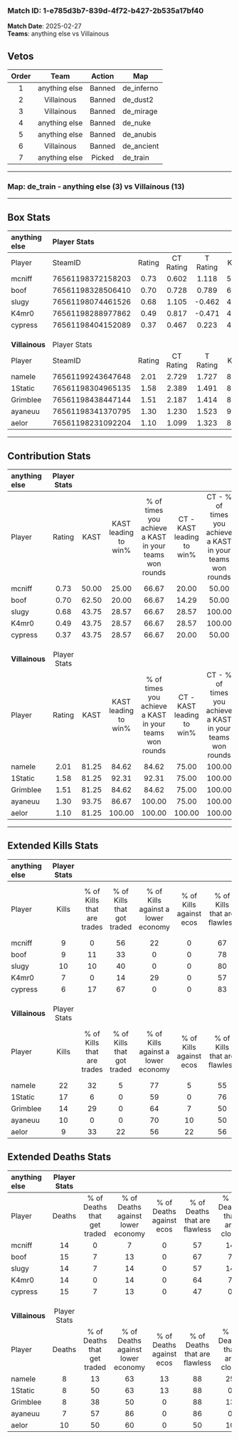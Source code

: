 ### Match ID: 1-e785d3b7-839d-4f72-b427-2b535a17bf40  
**Match Date**: 2025-02-27  
**Teams**: anything else vs Villainous  

## Vetos  

| Order | Team | Action | Map |
| :---: | :--: | :----: | --- |
| 1 | anything else | Banned | de_inferno |
| 2 | Villainous | Banned | de_dust2 |
| 3 | Villainous | Banned | de_mirage |
| 4 | anything else | Banned | de_nuke |
| 5 | anything else | Banned | de_anubis |
| 6 | Villainous | Banned | de_ancient |
| 7 | anything else | Picked | de_train |

---  

### **Map**: de_train - anything else (3) vs Villainous (13)  
---  

## Box Stats  

| **anything else** | Player Stats      |        |           |          |       |       |       |         |        |      |     |
| :- | :- | :-: | :-: | :-: | :-: | :-: | :-: | :-: | :-: | :-: | :-: |
| Player            | SteamID           | Rating | CT Rating | T Rating | KAST  |  ADR  | Kills | Assists | Deaths | K/D  | HS% |
| mcniff            | 76561198372158203 |  0.73  |   0.602   |  1.118   | 50.00 | 83.2  |   9   |    3    |   14   | 0.64 | 44  |
| boof              | 76561198328506410 |  0.70  |   0.728   |  0.789   | 62.50 | 58.1  |   9   |    1    |   15   | 0.60 | 33  |
| slugy             | 76561198074461526 |  0.68  |   1.105   |  -0.462  | 43.75 | 68.5  |  10   |    1    |   14   | 0.71 | 80  |
| K4mr0             | 76561198288977862 |  0.49  |   0.817   |  -0.471  | 43.75 | 60.7  |   7   |    1    |   14   | 0.50 | 57  |
| cypress           | 76561198404152089 |  0.37  |   0.467   |  0.223   | 43.75 | 48.4  |   6   |    2    |   15   | 0.40 | 66  |
|                   |                   |        |           |          |       |       |       |         |        |      |     |
|                   |                   |        |           |          |       |       |       |         |        |      |     |
|                   |                   |        |           |          |       |       |       |         |        |      |     |
| **Villainous**    | Player Stats      |        |           |          |       |       |       |         |        |      |     |
| Player            | SteamID           | Rating | CT Rating | T Rating | KAST  |  ADR  | Kills | Assists | Deaths | K/D  | HS% |
| nameIe            | 76561199243647648 |  2.01  |   2.729   |  1.727   | 81.25 | 129.5 |  22   |    3    |   8    | 2.75 | 50  |
| 1Static           | 76561198304965135 |  1.58  |   2.389   |  1.491   | 81.25 | 82.4  |  17   |    2    |   8    | 2.13 | 82  |
| Grimblee          | 76561198438447144 |  1.51  |   2.187   |  1.414   | 81.25 | 101.8 |  14   |    6    |   8    | 1.75 | 64  |
| ayaneuu           | 76561198341370795 |  1.30  |   1.230   |  1.523   | 93.75 | 68.3  |  10   |    5    |   7    | 1.43 | 20  |
| aelor             | 76561198231092204 |  1.10  |   1.099   |  1.323   | 81.25 | 75.5  |   9   |    8    |   10   | 0.90 | 55  |
---  

## Contribution Stats  

| **anything else** | Player Stats |       |                      |                                                        |                           |                                                             |                          |                                                            |
| :- | :-: | :-: | :-: | :-: | :-: | :-: | :-: | :-: |
| Player            |    Rating    | KAST  | KAST leading to win% | % of times you achieve a KAST in your teams won rounds | CT - KAST leading to win% | CT - % of times you achieve a KAST in your teams won rounds | T - KAST leading to win% | T - % of times you achieve a KAST in your teams won rounds |
| mcniff            |     0.73     | 50.00 |        25.00         |                         66.67                          |           20.00           |                            50.00                            |          33.33           |                           100.00                           |
| boof              |     0.70     | 62.50 |        20.00         |                         66.67                          |           14.29           |                            50.00                            |          33.33           |                           100.00                           |
| slugy             |     0.68     | 43.75 |        28.57         |                         66.67                          |           28.57           |                           100.00                            |           0.00           |                            0.00                            |
| K4mr0             |     0.49     | 43.75 |        28.57         |                         66.67                          |           28.57           |                           100.00                            |           0.00           |                            0.00                            |
| cypress           |     0.37     | 43.75 |        28.57         |                         66.67                          |           20.00           |                            50.00                            |          50.00           |                           100.00                           |
|                   |              |       |                      |                                                        |                           |                                                             |                          |                                                            |
|                   |              |       |                      |                                                        |                           |                                                             |                          |                                                            |
|                   |              |       |                      |                                                        |                           |                                                             |                          |                                                            |
| **Villainous**    | Player Stats |       |                      |                                                        |                           |                                                             |                          |                                                            |
| Player            |    Rating    | KAST  | KAST leading to win% | % of times you achieve a KAST in your teams won rounds | CT - KAST leading to win% | CT - % of times you achieve a KAST in your teams won rounds | T - KAST leading to win% | T - % of times you achieve a KAST in your teams won rounds |
| nameIe            |     2.01     | 81.25 |        84.62         |                         84.62                          |           75.00           |                           100.00                            |          88.89           |                           80.00                            |
| 1Static           |     1.58     | 81.25 |        92.31         |                         92.31                          |           75.00           |                           100.00                            |          100.00          |                           90.00                            |
| Grimblee          |     1.51     | 81.25 |        84.62         |                         84.62                          |           75.00           |                           100.00                            |          88.89           |                           80.00                            |
| ayaneuu           |     1.30     | 93.75 |        86.67         |                         100.00                         |           75.00           |                           100.00                            |          90.91           |                           100.00                           |
| aelor             |     1.10     | 81.25 |        100.00        |                         100.00                         |          100.00           |                           100.00                            |          100.00          |                           100.00                           |
---  

## Extended Kills Stats  

| **anything else** | Player Stats |                            |                            |                                    |                         |                              |                                 |                                       |                    |           |
| :- | :-: | :-: | :-: | :-: | :-: | :-: | :-: | :-: | :-: | :-: |
| Player            |    Kills     | % of Kills that are trades | % of Kills that got traded | % of Kills against a lower economy | % of Kills against ecos | % of Kills that are flawless | % of Kills that are close duels | % of Kills that are assisted by flash | Pistol Round Kills | AWP Kills |
| mcniff            |      9       |             0              |             56             |                 22                 |            0            |              67              |               11                |                  11                   |         0          |     2     |
| boof              |      9       |             11             |             33             |                 0                  |            0            |              78              |               11                |                   0                   |         2          |     1     |
| slugy             |      10      |             10             |             40             |                 0                  |            0            |              80              |                0                |                   0                   |         0          |     0     |
| K4mr0             |      7       |             0              |             14             |                 29                 |            0            |              57              |               14                |                   0                   |         1          |     1     |
| cypress           |      6       |             17             |             67             |                 0                  |            0            |              83              |               17                |                   0                   |         0          |     2     |
|                   |              |                            |                            |                                    |                         |                              |                                 |                                       |                    |           |
|                   |              |                            |                            |                                    |                         |                              |                                 |                                       |                    |           |
|                   |              |                            |                            |                                    |                         |                              |                                 |                                       |                    |           |
| **Villainous**    | Player Stats |                            |                            |                                    |                         |                              |                                 |                                       |                    |           |
| Player            |    Kills     | % of Kills that are trades | % of Kills that got traded | % of Kills against a lower economy | % of Kills against ecos | % of Kills that are flawless | % of Kills that are close duels | % of Kills that are assisted by flash | Pistol Round Kills | AWP Kills |
| nameIe            |      22      |             32             |             5              |                 77                 |            5            |              55              |               14                |                  14                   |         0          |     2     |
| 1Static           |      17      |             6              |             0              |                 59                 |            0            |              76              |                6                |                   0                   |         0          |     2     |
| Grimblee          |      14      |             29             |             0              |                 64                 |            7            |              50              |                7                |                   0                   |         0          |     0     |
| ayaneuu           |      10      |             0              |             0              |                 70                 |           10            |              50              |               10                |                   0                   |         6          |     0     |
| aelor             |      9       |             33             |             22             |                 56                 |           22            |              56              |                0                |                   0                   |         0          |     1     |
## Extended Deaths Stats  

| **anything else** | Player Stats |                             |                                   |                          |                               |                            |                           |               |
| :- | :-: | :-: | :-: | :-: | :-: | :-: | :-: | :-: |
| Player            |    Deaths    | % of Deaths that get traded | % of Deaths against lower economy | % of Deaths against ecos | % of Deaths that are flawless | % of Deaths that are close | % of Deaths while blinded | Deaths to AWP |
| mcniff            |      14      |              0              |                 7                 |            0             |              57               |             14             |             7             |       1       |
| boof              |      15      |              7              |                13                 |            0             |              67               |             7              |             7             |       2       |
| slugy             |      14      |              7              |                14                 |            0             |              57               |             14             |             7             |       0       |
| K4mr0             |      14      |              0              |                14                 |            0             |              64               |             7              |             0             |       2       |
| cypress           |      15      |              7              |                13                 |            0             |              47               |             0              |             0             |       1       |
|                   |              |                             |                                   |                          |                               |                            |                           |               |
|                   |              |                             |                                   |                          |                               |                            |                           |               |
|                   |              |                             |                                   |                          |                               |                            |                           |               |
| **Villainous**    | Player Stats |                             |                                   |                          |                               |                            |                           |               |
| Player            |    Deaths    | % of Deaths that get traded | % of Deaths against lower economy | % of Deaths against ecos | % of Deaths that are flawless | % of Deaths that are close | % of Deaths while blinded | Deaths to AWP |
| nameIe            |      8       |             13              |                63                 |            13            |              88               |             25             |             0             |       2       |
| 1Static           |      8       |             50              |                63                 |            13            |              88               |             0              |             0             |       0       |
| Grimblee          |      8       |             38              |                50                 |            0             |              88               |             13             |            13             |       0       |
| ayaneuu           |      7       |             57              |                86                 |            0             |              86               |             0              |             0             |       0       |
| aelor             |      10      |             50              |                60                 |            0             |              50               |             10             |             0             |       1       |
